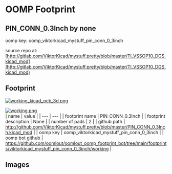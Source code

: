 # OOMP Footprint  
## PIN_CONN_0.3Inch  by none  
  
oomp key: oomp_viktorkicad_mystuff_pin_conn_0_3inch  
  
source repo at: [http://gitlab.com/ViktorKicad/mystuff.pretty/blob/master/TI_VSSOP10_DGS.kicad_mod](http://gitlab.com/ViktorKicad/mystuff.pretty/blob/master/TI_VSSOP10_DGS.kicad_mod)  
## Footprint  
  
[![working_kicad_pcb_3d.png](working_kicad_pcb_3d_600.png)](working_kicad_pcb_3d.png)  
  
[![working.png](working_600.png)](working.png)  
| name | value | 
| --- | --- | 
| footprint name | PIN_CONN_0.3Inch | 
| footprint description | None | 
| number of pads | 2 | 
| github path | http://github.com/ViktorKicad/mystuff.pretty/blob/master/PIN_CONN_0.3Inch.kicad_mod | 
| oomp key | oomp_viktorkicad_mystuff_pin_conn_0_3inch | 
| oomp bot github | https://github.com/oomlout/oomlout_oomp_footprint_bot/tree/main/footprints/viktorkicad_mystuff_pin_conn_0_3inch/working | 
## Images  
